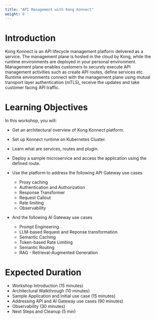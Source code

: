 ```yaml
---
title: "API Management with Kong Konnect"
weight: 0
---
```


# Introduction

Kong Konnect is an API lifecycle management platform delivered as a service. The management plane is hosted in the cloud by Kong, while the runtime environments are deployed in your personal environment. Management plane enables customers to securely execute API management activities such as create API routes, define services etc. Runtime environments connect with the management plane using mutual transport layer authentication (mTLS), receive the updates and take customer facing API traffic.

# Learning Objectives

In this workshop, you will:

* Get an architectural overview of Kong Konnect platform.
* Set up Konnect runtime on Kubernetes Cluster.
* Learn what are services, routes and plugin.
* Deploy a sample microservice and access the application using the defined route.
* Use the platform to address the following API Gateway use cases
    * Proxy caching
    * Authentication and Authorization
    * Response Transformer
    * Request Callout
    * Rate limiting
    * Observability
    <!-- * Invoke AWS Lambda -->

* And the following AI Gateway use cases
    * Prompt Engineering
    * LLM-based Request and Reponse transformation
    * Semantic Caching
    * Token-based Rate Limiting
    * Semantic Routing
    * RAG - Retrieval-Augmented Generation

# Expected Duration

* Workshop Introduction (15 minutes)
* Architectural Walkthrough (10 minutes)
* Sample Application and initial use case (15 minutes)
* Addressing API and AI Gateway use cases (90 minutes)
* Observability (30 minutes)
* Next Steps and Cleanup (5 min)
